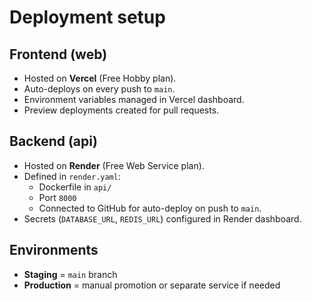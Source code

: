 # Deployment setup

## Frontend (web)
- Hosted on **Vercel** (Free Hobby plan).
- Auto-deploys on every push to `main`.
- Environment variables managed in Vercel dashboard.
- Preview deployments created for pull requests.

## Backend (api)
- Hosted on **Render** (Free Web Service plan).
- Defined in `render.yaml`:
  - Dockerfile in `api/`
  - Port `8000`
  - Connected to GitHub for auto-deploy on push to `main`.
- Secrets (`DATABASE_URL`, `REDIS_URL`) configured in Render dashboard.

## Environments
- **Staging** = `main` branch
- **Production** = manual promotion or separate service if needed